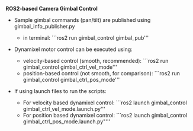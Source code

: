 **ROS2-based Camera Gimbal Control**

- Sample gimbal commands (pan/tilt) are published using gimbal_info_publisher.py
  - in terminal: ```ros2 run gimbal_control gimbal_pub'''
- Dynamixel motor control can be executed using:
  - velocity-based control (smooth, recommended): ```ros2 run gimbal_control gimbal_ctrl_vel_mode'''
  - position-based control (not smooth, for comparison): ```ros2 run gimbal_control gimbal_ctrl_pos_mode'''

- If using launch files to run the scripts:
  - For velocity based dynamixel control: ```ros2 launch gimbal_control gimbal_ctrl_vel_mode.launch.py'''
  - For position based dynamixel control: ```ros2 launch gimbal_control gimbal_ctrl_pos_mode.launch.py"'''
